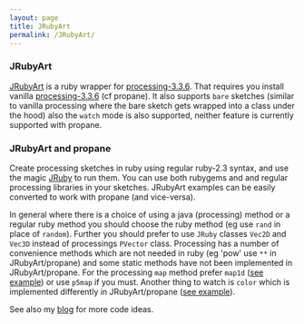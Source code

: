 ```yaml
---
layout: page
title: JRubyArt
permalink: /JRubyArt/
---
```

### JRubyArt ###
[JRubyArt][jruby_art] is a ruby wrapper for [processing-3.3.6][processing]. That requires you install vanilla [processing-3.3.6][processing] (cf propane). It also supports `bare` sketches (similar to vanilla processing where the bare sketch gets wrapped into a class under the hood) also the `watch` mode is also supported, neither feature is currently supported with propane.

### JRubyArt and propane ###

Create processing sketches in ruby using regular ruby-2.3 syntax, and use the magic [JRuby][jruby] to run them. You can use both rubygems and and regular processing libraries in your sketches. JRubyArt examples can be easily converted to work with propane (and vice-versa).

In general where there is a choice of using a java (processing) method or a regular ruby method you should choose the ruby method (eg use `rand` in place of `random`). Further you should prefer to use `JRuby` classes `Vec2D` and `Vec3D` instead of processings `PVector` class. Processing has a number of convenience methods which are not needed in ruby (eg 'pow' use `**` in JRubyArt/propane) and some static methods have not been implemented in JRubyArt/propane. For the processing `map` method prefer `map1d` ([see example][map1d]) or use `p5map` if you must. Another thing to watch is `color` which is implemented differently in JRubyArt/propane ([see example][color]).

See also my [blog][blog] for more code ideas.

[jruby]: https://jruby.org
[processing]: https://processing.org

[jruby_art]: https://ruby-processing.github.io/index.html
[color]: https://github.com/ruby-processing/JRubyArt-examples/blob/master/processing_app/basics/color/creating.rb
[map1d]: https://github.com/ruby-processing/JRubyArt-examples/blob/master/processing_app/basics/arrays/array.rb
[blog]:https://monkstone.github.io/
